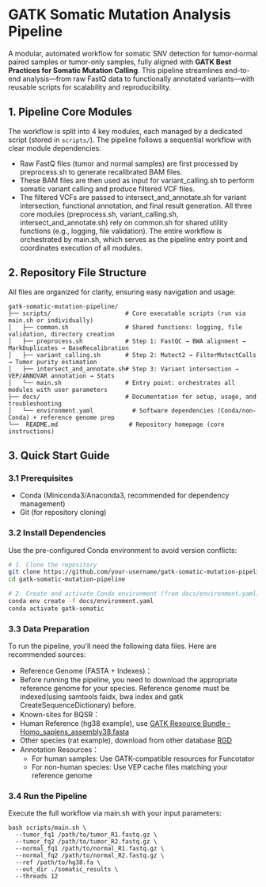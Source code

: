 # GATK Somatic Mutation Analysis Pipeline  
A modular, automated workflow for somatic SNV detection for tumor-normal paired samples or tumor-only samples, fully aligned with **GATK Best Practices for Somatic Mutation Calling**. 
This pipeline streamlines end-to-end analysis—from raw FastQ data to functionally annotated variants—with reusable scripts for scalability and reproducibility.


## 1. Pipeline Core Modules  
The workflow is split into 4 key modules, each managed by a dedicated script (stored in `scripts/`). 
The pipeline follows a sequential workflow with clear module dependencies:
- Raw FastQ files (tumor and normal samples) are first processed by preprocess.sh to generate recalibrated BAM files.
- These BAM files are then used as input for variant_calling.sh to perform somatic variant calling and produce filtered VCF files.
- The filtered VCFs are passed to intersect_and_annotate.sh for variant intersection, functional annotation, and final result generation.
All three core modules (preprocess.sh, variant_calling.sh, intersect_and_annotate.sh) rely on common.sh for shared utility functions (e.g., logging, file validation). The entire workflow is orchestrated by main.sh, which serves as the pipeline entry point and coordinates execution of all modules.

## 2. Repository File Structure
All files are organized for clarity, ensuring easy navigation and usage:
```
gatk-somatic-mutation-pipeline/
├── scripts/                     # Core executable scripts (run via main.sh or individually)
│   ├── common.sh                # Shared functions: logging, file validation, directory creation
│   ├── preprocess.sh            # Step 1: FastQC → BWA alignment → MarkDuplicates → BaseRecalibration
│   ├── variant_calling.sh       # Step 2: Mutect2 → FilterMutectCalls → Tumor purity estimation
│   ├── intersect_and_annotate.sh# Step 3: Variant intersection → VEP/ANNOVAR annotation → Stats
│   └── main.sh                  # Entry point: orchestrates all modules with user parameters
├── docs/                        # Documentation for setup, usage, and troubleshooting
│   └── environment.yaml           # Software dependencies (Conda/non-Conda) + reference genome prep
└──  README.md                    # Repository homepage (core instructions)
```

## 3. Quick Start Guide
### 3.1 Prerequisites
- Conda (Miniconda3/Anaconda3, recommended for dependency management)
- Git (for repository cloning)
### 3.2 Install Dependencies
Use the pre-configured Conda environment to avoid version conflicts:
```bash
# 1. Clone the repository
git clone https://github.com/your-username/gatk-somatic-mutation-pipeline.git
cd gatk-somatic-mutation-pipeline

# 2. Create and activate Conda environment (from docs/environment.yaml)
conda env create -f docs/environment.yaml
conda activate gatk-somatic
```
### 3.3 Data Preparation
To run the pipeline, you'll need the following data files. Here are recommended sources:
- Reference Genome (FASTA + Indexes)：
 - Before running the pipeline, you need to download the appropriate reference genome for your species. Reference genome must be indexed(using samtools faidx, bwa index and gatk CreateSequenceDictionary) before.
- Known-sites for BQSR：
 - Human Reference (hg38 example), use [GATK Resource Bundle - Homo_sapiens_assembly38.fasta](https://console.cloud.google.com/storage/browser/gatk-best-practices/somatic-hg38)
 - Other species (rat example), download from other database [RGD](https://download.rgd.mcw.edu/data_release/)
- Annotation Resources：
  - For human samples: Use GATK-compatible resources for Funcotator
  - For non-human species: Use VEP cache files matching your reference genome
### 3.4 Run the Pipeline
Execute the full workflow via main.sh with your input parameters:
```
bash scripts/main.sh \
  --tumor_fq1 /path/to/tumor_R1.fastq.gz \
  --tumor_fq2 /path/to/tumor_R2.fastq.gz \
  --normal_fq1 /path/to/normal_R1.fastq.gz \
  --normal_fq2 /path/to/normal_R2.fastq.gz \
  --ref /path/to/hg38.fa \
  --out_dir ./somatic_results \
  --threads 12
  ```
